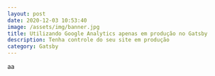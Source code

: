 ```yaml
---
layout: post
date: 2020-12-03 10:53:40
image: /assets/img/banner.jpg
title: Utilizando Google Analytics apenas em produção no Gatsby
description: Tenha controle do seu site em produção
category: Gatsby
---
```

aa
